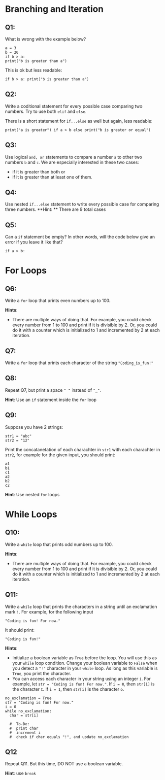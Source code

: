 # Branching and Iteration
## Q1: 
What is wrong with the example below?
```
a = 3
b = 20
if b > a:
print("b is greater than a")
```

This is ok but less readable: 
```
if b > a: print("b is greater than a")
```

## Q2: 
Write a coditional statement for every possible case comparing two numbers. Try to use both `elif` and `else`.

There is a short statement for `if...else` as well but again, less readable:

```
print("a is greater") if a > b else print("b is greater or equal")
```

## Q3:
Use logical `and, or` statements to compare a number `a` to other two numbers `b` and `c`. We are especially interested in these two cases:
* if it is greater than both or
* if it is greater than at least one of them.

## Q4:
Use nested `if...else` statement to write every possible case for comparing three numbers. **Hint: ** There are 9 total cases

## Q5:
Can a `if` statement be empty? In other words, will the code below give an error if you leave it like that?

```
if a > b:
```
# For Loops

## Q6:

Write a `for` loop that prints even numbers up to 100.

**Hints**:
* There are multiple ways of doing that. For example, you could check every number from 1 to 100 and print if it is divisible by 2. Or, you could do it with a counter which is initialized to 1 and incremented by 2 at each iteration.

## Q7:
Write a `for` loop that prints each character of the string `"Coding_is_fun!"`

## Q8:
Repeat Q7, but print a space `" "` instead of `"_"`.

**Hint**: Use an `if` statement inside the `for` loop

## Q9:
Suppose you have 2 strings:
```
str1 = "abc"
str2 = "12"
```
Print the concatanetation of each charachter in `str1` with each charachter in `str2`, for example for the given input, you should print:
```
a1
b1
c1
a2
b2
c2
```
**Hint**: Use nested `for` loops

# While Loops

## Q10:

Write a `while` loop that prints odd numbers up to 100.

**Hints**:
* There are multiple ways of doing that. For example, you could check every number from 1 to 100 and print if it is divisible by 2. Or, you could do it with a counter which is initialized to 1 and incremented by 2 at each iteration.


## Q11:
Write a `while` loop that prints the characters in a string until an exclamation mark `!`. For example, for the following input

`"Coding is fun! For now."` 

It should print:

`"Coding is fun!"`

**Hints**: 
* Initialize a boolean variable as `True` before the loop. You will use this as your `while` loop condition. Change your boolean variable to `False` when you detect a `"!"` character in your `while` loop. As long as this variable is `True`, you print the character.
* You can access each character in your string using an integer `i`. For example, let `str = "Coding is fun! For now."`. If `i = 0`, then `str[i]` is the character `C`. If `i = 1`, then `str[i]` is the character `o`.

```
no_exclamation = True
str = "Coding is fun! For now."
i = 0
while no_exclamation:
  char = str[i]

  #  To-Do:
  #  print char
  #  increment i
  #  check if char equals "!", and update no_exclamation
```

## Q12
Repeat Q11. But this time, DO NOT use a boolean variable. 

**Hint**: use `break`
